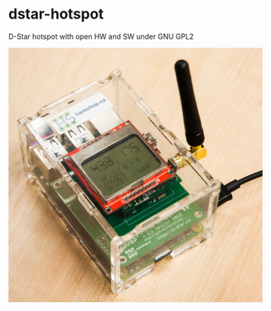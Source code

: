 # dstar-hotspot
D-Star hotspot with open HW and SW under GNU GPL2

![hotspot](https://raw.githubusercontent.com/ok1cdj/dstar-hotspot/master/pics/hotspot.jpg)
